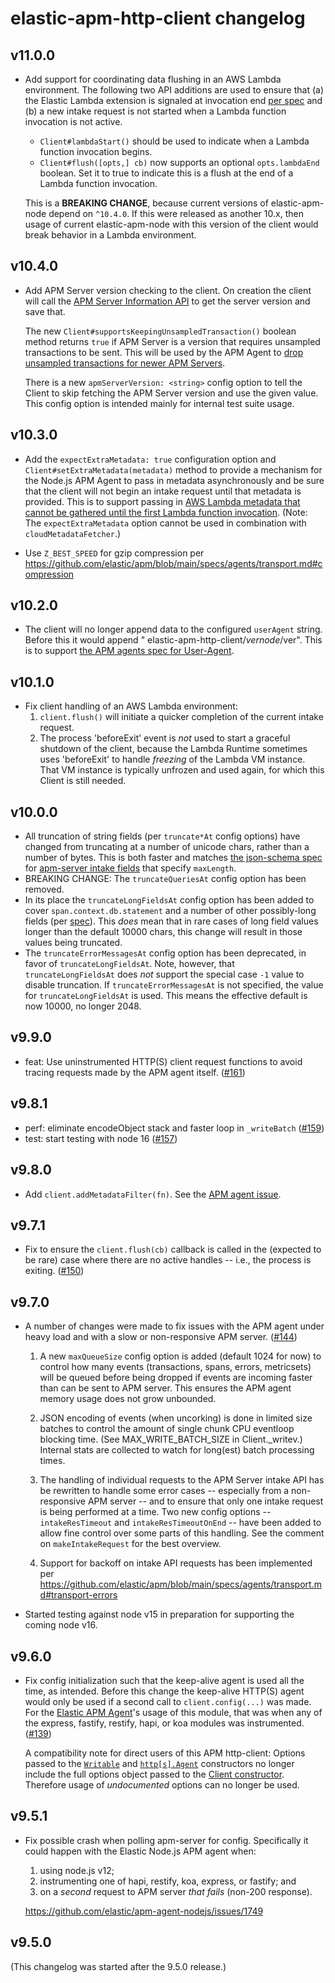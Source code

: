 # elastic-apm-http-client changelog

## v11.0.0

- Add support for coordinating data flushing in an AWS Lambda environment. The
  following two API additions are used to ensure that (a) the Elastic Lambda
  extension is signaled at invocation end [per spec](https://github.com/elastic/apm/blob/main/specs/agents/tracing-instrumentation-aws-lambda.md#data-flushing)
  and (b) a new intake request is not started when a Lambda function invocation
  is not active.

  - `Client#lambdaStart()` should be used to indicate when a Lambda function
    invocation begins.
  - `Client#flush([opts,] cb)` now supports an optional `opts.lambdaEnd`
    boolean. Set it to true to indicate this is a flush at the end of a Lambda
    function invocation.

  This is a **BREAKING CHANGE**, because current versions of elastic-apm-node
  depend on `^10.4.0`. If this were released as another 10.x, then usage of
  current elastic-apm-node with this version of the client would break
  behavior in a Lambda environment.

## v10.4.0

- Add APM Server version checking to the client. On creation the client will
  call the [APM Server Information API](https://www.elastic.co/guide/en/apm/server/current/server-info.html)
  to get the server version and save that.

  The new `Client#supportsKeepingUnsampledTransaction()` boolean method returns
  `true` if APM Server is a version that requires unsampled transactions to
  be sent. This will be used by the APM Agent to [drop unsampled transactions
  for newer APM Servers](https://github.com/elastic/apm-agent-nodejs/issues/2455).

  There is a new `apmServerVersion: <string>` config option to tell the Client
  to skip fetching the APM Server version and use the given value. This config
  option is intended mainly for internal test suite usage.

## v10.3.0

- Add the `expectExtraMetadata: true` configuration option and
  `Client#setExtraMetadata(metadata)` method to provide a mechanism for the
  Node.js APM Agent to pass in metadata asynchronously and be sure that the
  client will not begin an intake request until that metadata is provided.
  This is to support passing in [AWS Lambda metadata that cannot be gathered
  until the first Lambda function
  invocation](https://github.com/elastic/apm-agent-nodejs/issues/2404).
  (Note: The `expectExtraMetadata` option cannot be used in combination with
  `cloudMetadataFetcher`.)

- Use `Z_BEST_SPEED` for gzip compression per
  https://github.com/elastic/apm/blob/main/specs/agents/transport.md#compression

## v10.2.0

- The client will no longer append data to the configured `userAgent` string.
  Before this it would append " elastic-apm-http-client/$ver node/$ver". This
  is to support [the APM agents spec for
  User-Agent](https://github.com/elastic/apm/blob/main/specs/agents/transport.md#user-agent).


## v10.1.0

- Fix client handling of an AWS Lambda environment:
  1. `client.flush()` will initiate a quicker completion of the current intake
     request.
  2. The process 'beforeExit' event is *not* used to start a graceful shutdown
     of the client, because the Lambda Runtime sometimes uses 'beforeExit' to
     handle *freezing* of the Lambda VM instance. That VM instance is typically
     unfrozen and used again, for which this Client is still needed.

## v10.0.0

- All truncation of string fields (per `truncate*At` config options) have
  changed from truncating at a number of unicode chars, rather than a number
  of bytes. This is both faster and matches [the json-schema spec](https://json-schema.org/draft/2019-09/json-schema-validation.html#rfc.section.6.3.1)
  for [apm-server intake fields](https://www.elastic.co/guide/en/apm/server/current/events-api.html#events-api-schema-definition)
  that specify `maxLength`.
- BREAKING CHANGE: The `truncateQueriesAt` config option has been removed.
- In its place the `truncateLongFieldsAt` config option has been added to cover
  `span.context.db.statement` and a number of other possibly-long fields (per
  [spec](https://github.com/elastic/apm/blob/main/specs/agents/field-limits.md#long_field_max_length-configuration)).
  This *does* mean that in rare cases of long field values longer than the
  default 10000 chars, this change will result in those values being truncated.
- The `truncateErrorMessagesAt` config option has been deprecated, in favor
  of `truncateLongFieldsAt`. Note, however, that `truncateLongFieldsAt` does
  *not* support the special case `-1` value to disable truncation. If
  `truncateErrorMessagesAt` is not specified, the value for
  `truncateLongFieldsAt` is used. This means the effective default is now 10000,
  no longer 2048.

## v9.9.0

- feat: Use uninstrumented HTTP(S) client request functions to avoid tracing
  requests made by the APM agent itself.
  ([#161](https://github.com/elastic/apm-nodejs-http-client/pull/161))

## v9.8.1

- perf: eliminate encodeObject stack and faster loop in `_writeBatch`
  ([#159](https://github.com/elastic/apm-nodejs-http-client/pull/159))
- test: start testing with node 16
  ([#157](https://github.com/elastic/apm-nodejs-http-client/pull/157))

## v9.8.0

- Add `client.addMetadataFilter(fn)`. See the
  [APM agent issue](https://github.com/elastic/apm-agent-nodejs/issues/1916).

## v9.7.1

- Fix to ensure the `client.flush(cb)` callback is called in the (expected to
  be rare) case where there are no active handles -- i.e., the process is
  exiting.
  ([#150](https://github.com/elastic/apm-nodejs-http-client/issues/150))

## v9.7.0

- A number of changes were made to fix issues with the APM agent under heavy
  load and with a slow or non-responsive APM server.
  ([#144](https://github.com/elastic/apm-nodejs-http-client/pull/144))

  1. A new `maxQueueSize` config option is added (default 1024 for now) to
    control how many events (transactions, spans, errors, metricsets)
    will be queued before being dropped if events are incoming faster
    than can be sent to APM server. This ensures the APM agent memory usage
    does not grow unbounded.

  2. JSON encoding of events (when uncorking) is done in limited size
    batches to control the amount of single chunk CPU eventloop blocking
    time. (See MAX_WRITE_BATCH_SIZE in Client._writev.) Internal stats
    are collected to watch for long(est) batch processing times.

  3. The handling of individual requests to the APM Server intake API has
    be rewritten to handle some error cases -- especially from a
    non-responsive APM server -- and to ensure that only one intake
    request is being performed at a time. Two new config options --
    `intakeResTimeout` and `intakeResTimeoutOnEnd` -- have been added to
    allow fine control over some parts of this handling. See the comment on
    `makeIntakeRequest` for the best overview.

  4. Support for backoff on intake API requests has been implemented per
    https://github.com/elastic/apm/blob/main/specs/agents/transport.md#transport-errors

- Started testing against node v15 in preparation for supporting the coming
  node v16.

## v9.6.0

- Fix config initialization such that the keep-alive agent is used all the
  time, as intended. Before this change the keep-alive HTTP(S) agent would only
  be used if a second call to `client.config(...)` was made. For the [Elastic
  APM Agent](https://github.com/elastic/apm-agent-nodejs)'s usage of this
  module, that was when any of the express, fastify, restify, hapi, or koa
  modules was instrumented. ([#139](https://github.com/elastic/apm-nodejs-http-client/pull/139))

  A compatibility note for direct users of this APM http-client:
  Options passed to the
  [`Writable`](https://nodejs.org/api/stream.html#stream_new_stream_writable_options)
  and [`http[s].Agent`](https://nodejs.org/api/http.html#http_new_agent_options)
  constructors no longer include the full options object passed to the
  [Client constructor](https://github.com/elastic/apm-nodejs-http-client/blob/main/README.md#new-clientoptions).
  Therefore usage of *undocumented* options can no longer be used.

## v9.5.1

- Fix possible crash when polling apm-server for config. Specifically it
  could happen with the Elastic Node.js APM agent when:

  1. using node.js v12;
  2. instrumenting one of hapi, restify, koa, express, or fastify; and
  3. on a *second* request to APM server *that fails* (non-200 response).

  https://github.com/elastic/apm-agent-nodejs/issues/1749

## v9.5.0

(This changelog was started after the 9.5.0 release.)
